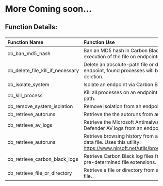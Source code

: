 # More Coming soon...

## Function Details:

###
| **Function Name** | **Function Use** |
| :------------- |:-------------|
| cb_ban_md5_hash | Ban an MD5 hash in Carbon Black, preventing execution of the file on endpoints. |
| cb_delete_file_kill_if_necessary | Delete an absolute-path file or directory from an endpoint, found processes will be killed prior to deletion. |
| cb_isolate_system | Isolate an endpoint via Carbon Black. |
| cb_kill_process | Kill all processes on an endpoint containing a name or path. |
| cb_remove_system_isolation | Remove isolation from an endpoint via Carbon Black. |
| cb_retrieve_autoruns | Retrieve the the autoruns from an endpoint in a CSV file. |
| cb_retrieve_av_logs | Retrieve the Microsoft Antimalware and/or Windows Defender AV logs from an endpoint in a zipped file. |
| cb_retrieve_autoruns | Retrieve browsing history from an endpoint as an HTML data file. Uses this utility: https://www.nirsoft.net/utils/browsing_history_view.html  |
| cb_retrieve_carbon_black_logs | Retrieve Carbon Black log files from an endpoint using pre-determined file extensions. |
| cb_retrieve_file_or_directory | Retrieve a file or directory from an endpoint in a zipped file. |
